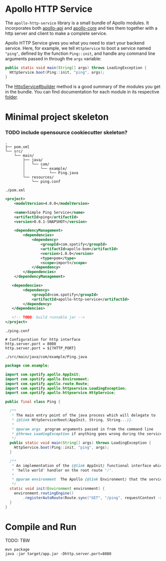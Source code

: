 Apollo HTTP Service
===================

The `apollo-http-service` library is a small bundle of Apollo modules. It incorporates both
[apollo-api](../apollo-api) and [apollo-core](../apollo-core) and ties them together with a http
server and client to make a complete service.

Apollo HTTP Service gives you what you need to start your backend service. Here, for example, we
tell `HttpService` to boot a service named `"ping"`, defined by the function `Ping::init`, and
handle any command line arguments passed in through the `args` variable:

```java
public static void main(String[] args) throws LoadingException {
  HttpService.boot(Ping::init, "ping", args);
}
```

The [HttpService#builder](src/main/java/com/spotify/apollo/httpservice/HttpService.java)
method is a good summary of the modules you get in the bundle. You can find documentation for each
module in its respective [folder](../modules).

Minimal project skeleton
========================

### TODO include opensource cookiecutter skeleton?

```plain
.
├── pom.xml
└── src/
    └── main/
        ├── java/
        │   └── com/
        │       └── example/
        │           └── Ping.java
        └── resources/
            └── ping.conf
```

`./pom.xml`
```xml
<project>
    <modelVersion>4.0.0</modelVersion>

    <name>Simple Ping Service</name>
    <artifactId>ping</artifactId>
    <version>0.0.1-SNAPSHOT</version>

    <dependencyManagement>
        <dependencies>
            <dependency>
                <groupId>com.spotify</groupId>
                <artifactId>apollo-bom</artifactId>
                <version>1.0.0</version>
                <type>pom</type>
                <scope>import</scope>
            </dependency>
        </dependencies>
    </dependencyManagement>

   <dependencies>
        <dependency>
            <groupId>com.spotify</groupId>
            <artifactId>apollo-http-service</artifactId>
        </dependency>
   </dependencies>

   <!-- TODO: build runnable jar -->
</project>
```

`./ping.conf`
```
# Configuration for http interface
http.server.port = 8080
http.server.port = ${?HTTP_PORT}
```

`./src/main/java/com/example/Ping.java`
```java
package com.example;

import com.spotify.apollo.AppInit;
import com.spotify.apollo.Environment;
import com.spotify.apollo.route.Route;
import com.spotify.apollo.httpservice.LoadingException;
import com.spotify.apollo.httpservice.HttpService;

public final class Ping {

  /**
   * The main entry point of the java process which will delegate to
   * {@link HttpService#boot(AppInit, String, String...)}.
   *
   * @param args  program arguments passed in from the command line
   * @throws LoadingException if anything goes wrong during the service boot sequence
   */
  public static void main(String[] args) throws LoadingException {
    HttpService.boot(Ping::init, "ping", args);
  }

  /**
   * An implementation of the {@link AppInit} functional interface which simply sets up a
   * "hello world" handler on the root route "/".
   *
   * @param environment  The Apollo {@link Environment} that the service is in.
   */
  static void init(Environment environment) {
    environment.routingEngine()
        .registerAutoRoute(Route.sync("GET", "/ping", requestContext -> "pong"));
  }
}
```

Compile and Run
===============
TODO: TBW
```
mvn package
java -jar target/app.jar -Dhttp.server.port=8080
```
